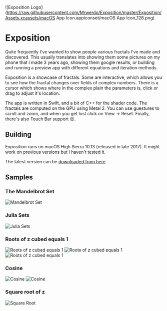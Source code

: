 ![Exposition Logo](https://raw.githubusercontent.com/Mrwerdo/Exposition/master/Exposition/Assets.xcassets/macOS App Icon.appiconset/macOS App Icon_128.png)

# Exposition

Quite frequently I've wanted to show people various fractals I've made and discovered. This usually translates into
showing them some pictures on my phone that I made 3 years ago, showing them google results, or building and
running a preview app with different equations and iteration methods.

Exposition is a showcase of fractals. Some are interactive, which allows you to see how the fractal changes over 
fields of complex numbers. There is a cursor which shows where in the complex plain the parameters is, click or
drag to adjust it's location.

The app is written in Swift, and a bit of C++ for the shader code. The fractals are computed on the GPU using 
Metal 2. You can use guestures to scroll and zoom, and when you get lost click on View -> Reset. Finally, there's 
also Touch Bar support 😉.

## Building

Exposition runs on macOS High Sierra 10.13 (released in late 2017). It might work on previous versions but I haven't
tested it.

The latest version can be [downloaded from here](https://github.com/Mrwerdo/Exposition/releases).

## Samples
### The Mandelbrot Set
![Mandelbrot Set](https://raw.githubusercontent.com/Mrwerdo/Exposition/master/Samples/MandelbrotSet.png)
### Julia Sets
![Julia Sets](https://raw.githubusercontent.com/Mrwerdo/Exposition/master/Samples/JuliaSet.png)
### Roots of z cubed equals 1
![Roots of z cubed equals 1](https://raw.githubusercontent.com/Mrwerdo/Exposition/master/Samples/ZCubed1.png)
![Roots of z cubed equals 1](https://raw.githubusercontent.com/Mrwerdo/Exposition/master/Samples/ZCubed2.png)
![Roots of z cubed equals 1](https://raw.githubusercontent.com/Mrwerdo/Exposition/master/Samples/ZCubed3.png)
### Cosine
![Cosine](https://raw.githubusercontent.com/Mrwerdo/Exposition/master/Samples/Cosine1.png)
![Cosine](https://raw.githubusercontent.com/Mrwerdo/Exposition/master/Samples/Cosine2.png)
### Square root of z
![Square Root](https://raw.githubusercontent.com/Mrwerdo/Exposition/master/Samples/SquareRoot.png)
